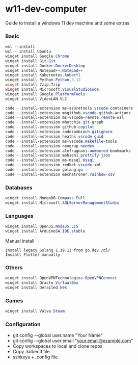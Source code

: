 # w11-dev-computer
Guide to install a windows 11 dev machine and some extras

### Basic 
``` powershell
wsl --install
wsl --install Ubuntu
winget install Google.Chrome
winget install Git.Git
winget install Docker.DockerDesktop
winget install Notepad++.Notepad++
winget install Kubernetes.kubectl
winget install Python.Python.3.12
winget install 7zip.7zip
winget install Microsoft.VisualStudioCode
winget install Google.PlatformTools
winget install VideoLAN.VLC

code --install-extension ms-azuretools.vscode-containers
code --install-extension msgithub.vscode-github-actions
code --install-extension ms-vscode-remote.remote-wsl
code --install-extension mhutchie.git-graph
code --install-extension github.copilot
code --install-extension codezombiech.gitignore
code --install-extension heaths.vscode-guid
code --install-extension ms-vscode.makefile-tools
code --install-extension neogrup.neodev
code --install-extension alefragnani.numbered-bookmarks
code --install-extension mohsen1.prettify-json
code --install-extension ms-mssql.mssql
code --install-extension redhat.vscode-xml
code --install-extension golang.go
code --install-extension mechatroner.rainbow-csv
```

### Databases
``` powershell
winget install MongoDB.Compass.Full
winget install Microsoft.SQLServerManagementStudio
```

### Languages
``` powershell
winget install OpenJS.NodeJS.LTS
winget install ArduinoSA.IDE.stable
```

Manual install
``` notes
Install legacy Golang 1.19.13 from go.dev./dl/
Install Flutter manually
```

### Others
``` powershell
winget install OpenVPNTechnologies.OpenVPNConnect
winget install Oracle.VirtualBox
winget install Derailed.k9s
```

### Games
``` powershell
winget install Valve.Steam
```

### Configuration
- git config --global user.name "Your Name"
- git config --global user.email "your.email@example.com"
- Copy workspaces to local and clone repos
- Copy .kubectl file
- sshkeys + .config file
